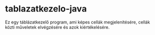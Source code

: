# tablazatkezelo-java
Ez egy táblázatkezelő program, ami képes cellák megjelenítésére, cellák közti műveletek elvégzésére és azok kiértékelésére.
